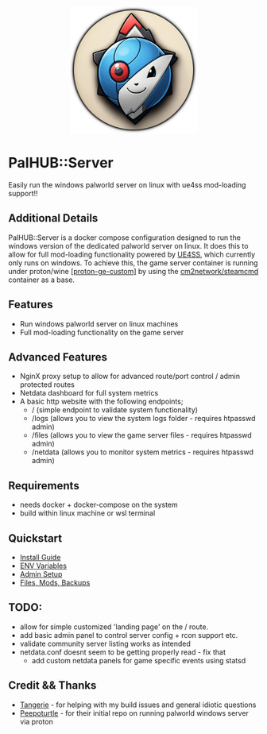 <p align="center"><img style="height: 256px; width: auto;" src="assets/palhub-ikon.webp" title="Runpod Worker Thread" /></p>

# PalHUB::Server
Easily run the windows palworld server on linux with ue4ss mod-loading support!! 

## Additional Details
PalHUB::Server is a docker compose configuration designed to run the windows version of the dedicated palworld server on linux. It does this to allow for full mod-loading functionality powered by [UE4SS](https://github.com/UE4SS-RE/RE-UE4SS), which currently only runs on windows. To achieve this, the game server container is running under proton/wine [[proton-ge-custom]](https://github.com/GloriousEggroll/proton-ge-custom) by using the [cm2network/steamcmd](https://hub.docker.com/r/cm2network/steamcmd) container as a base. 

## Features
- Run windows palworld server on linux machines
- Full mod-loading functionality on the game server

## Advanced Features
- NginX proxy setup to allow for advanced route/port control / admin protected routes
- Netdata dashboard for full system metrics
- A basic http website with the following endpoints;
  - / (simple endpoint to validate system functionality)
  - /logs (allows you to view the system logs folder - requires htpasswd admin)
  - /files (allows you to view the game server files - requires htpasswd admin)
  - /netdata (allows you to monitor system metrics - requires htpasswd admin)

## Requirements
- needs docker + docker-compose on the system
- build within linux machine or wsl terminal

## Quickstart
- [Install Guide](/readme/install.md) 
- [ENV Variables](/.default.env)
- [Admin Setup](/readme/admins.md)
- [Files, Mods, Backups](readme/files.md)

## TODO:
- allow for simple customized 'landing page' on the / route.
- add basic admin panel to control server config + rcon support etc. 
- validate community server listing works as intended
- netdata.conf doesnt seem to be getting properly read - fix that
  - add custom netdata panels for game specific events using statsd

## Credit && Thanks
- [Tangerie](https://github.com/Tangerie) - for helping with my build issues and general idiotic questions
- [Peepoturtle](https://github.com/peepoturtle) - for their initial repo on running palworld windows server via proton
